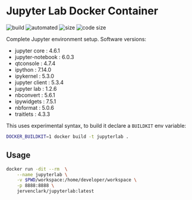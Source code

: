 # Jupyter Lab Docker Container

![build](https://img.shields.io/docker/cloud/build/jervenclark/jupyterlab?style=flat-square) ![automated](https://img.shields.io/docker/cloud/automated/jervenclark/jupyterlab?style=flat-square) ![size](https://img.shields.io/docker/image-size/jervenclark/jupyterlab?style=flat-square) ![code size](https://img.shields.io/github/languages/code-size/jervenclark/docker-jupyterlab?style=flat-square)

Complete Jupyter environment setup. Software versions:

- jupyter core     : 4.6.1
- jupyter-notebook : 6.0.3
- qtconsole        : 4.7.4
- ipython          : 7.14.0
- ipykernel        : 5.3.0
- jupyter client   : 5.3.4
- jupyter lab      : 1.2.6
- nbconvert        : 5.6.1
- ipywidgets       : 7.5.1
- nbformat         : 5.0.6
- traitlets        : 4.3.3

This uses experimental syntax, to build it declare a `BUILDKIT` env variable:

```sh
DOCKER_BUILDKIT=1 docker build -t jupyterlab .
```

## Usage
```sh
docker run -dit --rm  \
    --name jupyterlab \
    -v $PWD/workspace:/home/developer/workspace \
    -p 8888:8888 \
    jervenclark/jupyterlab:latest
```
